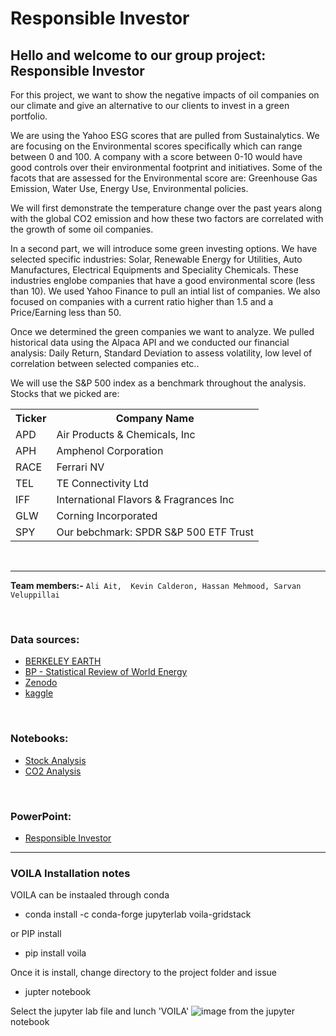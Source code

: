 # Responsible Investor

## Hello and welcome to our group project: Responsible Investor

For this project, we want to show the negative impacts of oil companies on our climate and give an alternative to our clients to invest in a green portfolio.

We are using the Yahoo ESG scores that are pulled from Sustainalytics. We are focusing on the Environmental scores specifically which can range between 0 and 100. A company with a score between 0-10 would have good controls over their environmental footprint and initiatives. Some of the facots that are assessed for the Environmental score are: Greenhouse Gas Emission, Water Use, Energy Use, Environmental policies.

We will first demonstrate the temperature change over the past years along with the global CO2 emission and how these two factors are correlated with the growth of some oil companies.

In a second part, we will introduce some green investing options. We have selected specific industries: Solar, Renewable Energy for Utilities, Auto Manufactures, Electrical Equipments and Speciality Chemicals. These industries englobe companies that have a good environmental score (less than 10).
We used Yahoo Finance to pull an intial list of companies. We also focused on companies with a current ratio higher than 1.5 and a Price/Earning less than 50.

Once we determined the green companies we want to analyze. We pulled historical data using the Alpaca API and we conducted our financial analysis: Daily Return, Standard Deviation to assess volatility, low level of correlation between selected companies etc..

We will use the S&P 500 index as a benchmark throughout the analysis.
Stocks that we picked are:
<table>
<tr>
    <th>Ticker</th>
    <th>Company Name</th>
</tr>
<tr>
    <td>APD</td>
    <td>Air Products & Chemicals, Inc</td>
</tr>
<tr>
    <td>APH</td>
    <td>Amphenol Corporation</td>
</tr>
<tr>
    <td>RACE</td>
    <td>Ferrari NV</td>
</tr>
<tr>
    <td>TEL</td>
    <td>TE Connectivity Ltd</td>
</tr>  
<tr>
    <td>IFF</td>
    <td>International Flavors & Fragrances Inc</td>
</tr>   
<tr>
    <td>GLW</td>
    <td>Corning Incorporated</td>
</tr>  	
<tr>
    <td>SPY</td>
    <td>Our bebchmark: SPDR S&P 500 ETF Trust</td>
</tr>  		
</table>  
<p>&nbsp;</p> 

___

**Team members:-**
        `Ali Ait,  Kevin Calderon, Hassan Mehmood, Sarvan Veluppillai`

<p>&nbsp;</p>

### Data sources:
- [BERKELEY EARTH](http://berkeleyearth.lbl.gov/regions/global-land)
- [BP - Statistical Review of World Energy](https://www.bp.com/content/dam/bp/business-sites/en/global/corporate/pdfs/energy-economics/statistical-review/bp-stats-review-2021-co2-emissions.pdf)
- [Zenodo](https://zenodo.org/record/5569235#.YldA8sjMKUm)
- [kaggle](https://www.kaggle.com/datasets/berkeleyearth/climate-change-earth-surface-temperature-data/code)

<p>&nbsp;</p>

### Notebooks:
- [Stock Analysis](https://github.com/Nithy29/Responsible_Investor/blob/main/analysis.ipynb)
- [CO2 Analysis](https://github.com/Nithy29/Responsible_Investor/blob/main/CO2%20Emissions/Global%20CO2%20Emissions%20%26%20Temperature%20Change.ipynb)

<p>&nbsp;</p>

### PowerPoint:

- [Responsible Investor]()

___

### VOILA Installation notes
VOILA can be instaaled through conda
- conda install -c conda-forge jupyterlab voila-gridstack

or PIP install
- pip install voila

Once it is install, change directory to the project folder and issue
- jupter notebook

Select the jupyter lab file and lunch 'VOILA' ![image](https://user-images.githubusercontent.com/98414364/163704316-5818fb57-1592-410f-96bb-0461d0a08ac9.png)
 from the jupyter notebook




